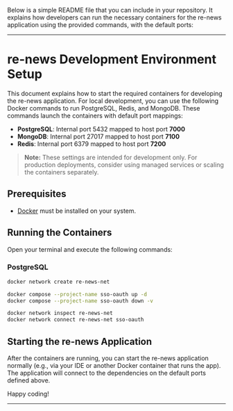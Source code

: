 Below is a simple README file that you can include in your repository. It explains how developers can run the necessary 
containers for the re-news application using the provided commands, with the default ports:

---

# re-news Development Environment Setup

This document explains how to start the required containers for developing the re-news application. For local 
development, you can use the following Docker commands to run PostgreSQL, Redis, and MongoDB. These commands launch the 
containers with default port mappings:

- **PostgreSQL**: Internal port 5432 mapped to host port **7000**
- **MongoDB**: Internal port 27017 mapped to host port **7100**
- **Redis**: Internal port 6379 mapped to host port **7200**

> **Note:** These settings are intended for development only. For production deployments, consider using managed services or scaling the containers separately.

## Prerequisites

- [Docker](https://docs.docker.com/get-docker/) must be installed on your system.

## Running the Containers

Open your terminal and execute the following commands:

### PostgreSQL

```bash
docker network create re-news-net
```

```bash
docker compose --project-name sso-oauth up -d
docker compose --project-name sso-oauth down -v
```

```bash
docker network inspect re-news-net
docker network connect re-news-net sso-oauth
```

## Starting the re-news Application

After the containers are running, you can start the re-news application normally (e.g., via your IDE or another Docker 
container that runs the app). The application will connect to the dependencies on the default ports defined above.

Happy coding!

---